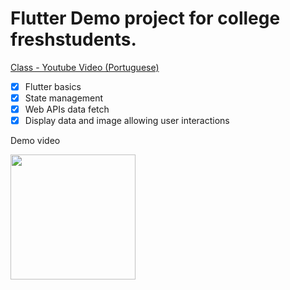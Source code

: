 # Flutter Demo project for college freshstudents.

[Class - Youtube Video (Portuguese)](https://www.youtube.com/watch?v=djNGwLo1gOE)

- [x] Flutter basics
- [x] State management
- [x] Web APIs data fetch
- [x] Display data and image allowing user interactions

Demo video

<img src="ezgif.com-gif-maker.gif" width="200">


